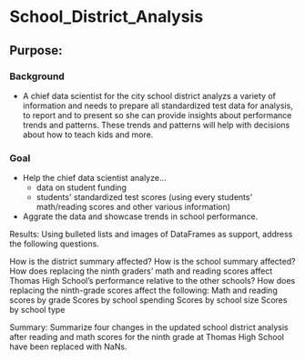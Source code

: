 # School_District_Analysis

## Purpose:

### Background
* A chief data scientist for the city school district analyzs a variety of information and needs to prepare all standardized test data for analysis, to report and to present so she can provide insights about performance trends and patterns. These trends and patterns will help with decisions about how to teach kids and more.

### Goal
* Help the chief data scientist analyze...
  * data on student funding
  * students' standardized test scores (using every students' math/reading scores and other various information) 
* Aggrate the data and showcase trends in school performance.




Results: Using bulleted lists and images of DataFrames as support, address the following questions.

How is the district summary affected?
How is the school summary affected?
How does replacing the ninth graders’ math and reading scores affect Thomas High School’s performance relative to the other schools?
How does replacing the ninth-grade scores affect the following:
Math and reading scores by grade
Scores by school spending
Scores by school size
Scores by school type

Summary: Summarize four changes in the updated school district analysis after reading and math scores for the ninth grade at Thomas High School have been replaced with NaNs.

